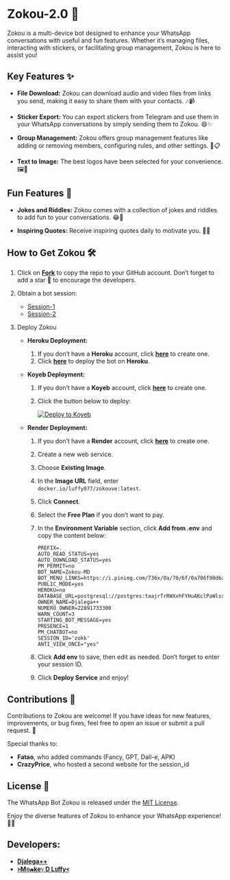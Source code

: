 # Zokou-2.0 🚀

Zokou is a multi-device bot designed to enhance your WhatsApp conversations with useful and fun features. Whether it’s managing files, interacting with stickers, or facilitating group management, Zokou is here to assist you!

## Key Features ✨

- **File Download:** Zokou can download audio and video files from links you send, making it easy to share them with your contacts. 🎶📹

- **Sticker Export:** You can export stickers from Telegram and use them in your WhatsApp conversations by simply sending them to Zokou. 😄✨

- **Group Management:** Zokou offers group management features like adding or removing members, configuring rules, and other settings. 👥📋

- **Text to Image:** The best logos have been selected for your convenience. 🖼️🎨

## Fun Features 🎉

- **Jokes and Riddles:** Zokou comes with a collection of jokes and riddles to add fun to your conversations. 😂🤔

- **Inspiring Quotes:** Receive inspiring quotes daily to motivate you. 💪🌟

## How to Get Zokou 🛠️

1. Click on **[Fork](https://github.com/Luffy2ndAccount/Zokou-english-v/fork)** to copy the repo to your GitHub account. Don’t forget to add a star 🌟 to encourage the developers.

2. Obtain a bot session: 

   - [Session-1](https://zkscan.onrender.com)  
   - [Session-2](https://zokouscan.onrender.com)  

3. Deploy Zokou
   - **Heroku Deployment:**
     1. If you don’t have a **Heroku** account, click [**here**](https://id.heroku.com/login) to create one.
     2. Click [**here**](https://dashboard.heroku.com/new?template=https://github.com/Luffy2ndAccount/Zokou-english-v) to deploy the bot on **Heroku**.

   - **Koyeb Deployment:**
     1. If you don’t have a **Koyeb** account, click [**here**](https://app.koyeb.com/auth/signup) to create one.
     2. Click the button below to deploy:

        [![Deploy to Koyeb](https://www.koyeb.com/static/images/deploy/button.svg)](https://app.koyeb.com/deploy?name=zokouve&type=docker&image=docker.io%2Fluffy077%2Fzokouve%3Alatest&env%5BPREFIX%5D=.&env%5BAUTO_READ_STATUS%5D=yes&env%5BAUTO_DOWNLOAD_STATUS%5D=yes&env%5BPM_PERMIT%5D=no&env%5BBOT_NAME%5D=Zokou-MD&env%5BBOT_MENU_LINKS%5D=https%3A%2F%2Fi.pinimg.com%2F736x%2F0a%2F70%2F6f%2F0a706f90d6a1fb39919aedfbb7fdd8d3.jpg&env%5BPUBLIC_MODE%5D=yes&env%5BDATABASE_URL%5D=create+on+koyeb&env%5BOWNER_NAME%5D=Djalega%2B%2B&env%5BNUMERO_OWNER%5D=22891733300&env%5BWARN_COUNT%5D=3&env%5BSTARTING_BOT_MESSAGE%5D=yes&env%5BPRESENCE%5D=1&env%5BPM_CHATBOT%5D=no&env%5BSESSION_ID%5D=put+your+session&env%5BANTI_VIEW_ONCE%5D=yes&ports=8000%3Bhttp%3B%2F)

   - **Render Deployment:**
     1. If you don’t have a **Render** account, click [**here**](https://dashboard.render.com) to create one.
     2. Create a new web service.  
     3. Choose **Existing Image**.  
     4. In the **Image URL** field, enter `docker.io/luffy077/zokouve:latest`.
     5. Click **Connect**.  
     6. Select the **Free Plan** if you don’t want to pay.
     7. In the **Environment Variable** section, click **Add from .env** and copy the content below:

        ```
        PREFIX=.
        AUTO_READ_STATUS=yes
        AUTO_DOWNLOAD_STATUS=yes
        PM_PERMIT=no
        BOT_NAME=Zokou-MD
        BOT_MENU_LINKS=https://i.pinimg.com/736x/0a/70/6f/0a706f90d6a1fb39919aedfbb7fdd8d3.jpg
        PUBLIC_MODE=yes
        HEROKU=no
        DATABASE_URL=postgresql://postgres:taajrTrRWXxhFYHuAKclPaWlsxCMFzLT@junction.proxy.rlwy.net:57114/railway
        OWNER_NAME=Djalega++
        NUMERO_OWNER=22891733300
        WARN_COUNT=3
        STARTING_BOT_MESSAGE=yes
        PRESENCE=1
        PM_CHATBOT=no
        SESSION_ID='zokk'
        ANTI_VIEW_ONCE="yes"
        ```

     8. Click **Add env** to save, then edit as needed. Don’t forget to enter your session ID.
     9. Click **Deploy Service** and enjoy!

## Contributions 🤝

Contributions to Zokou are welcome! If you have ideas for new features, improvements, or bug fixes, feel free to open an issue or submit a pull request. 🙌

Special thanks to:

- **Fatao**, who added commands (Fancy, GPT, Dall-e, APK)  
- **CrazyPrice**, who hosted a second website for the session_id  

## License 📜

The WhatsApp Bot Zokou is released under the [MIT License](https://opensource.org/licenses/MIT).

Enjoy the diverse features of Zokou to enhance your WhatsApp experience! 💬🎉

## Developers:

- [**Djalega++**](https://github.com/djalega8000/Zokou-MD/)
- [**᚛M๏𝓷keℽ D Lบffy᚜**](https://github.com/Faouz995)
